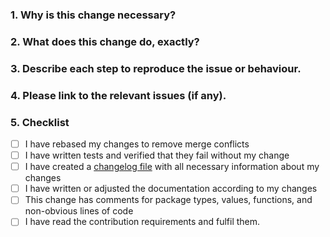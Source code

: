 <!--
Thank you for contributing to Shopware! Please fill out this description template to help us to process your pull request.

Please make sure to fulfil our contribution guideline (https://developer.shopware.com/docs/resources/guidelines/code/contribution?category=shopware-platform-dev-en/contribution).

Do your changes need to be mentioned in the documentation?
Please create a second pull request at https://github.com/shopware/docs
-->

### 1. Why is this change necessary?


### 2. What does this change do, exactly?


### 3. Describe each step to reproduce the issue or behaviour.


### 4. Please link to the relevant issues (if any).


### 5. Checklist

- [ ] I have rebased my changes to remove merge conflicts
- [ ] I have written tests and verified that they fail without my change
- [ ] I have created a [changelog file](https://github.com/shopware/platform/blob/trunk/adr/workflow/2020-08-03-implement-New-Changelog.md) with all necessary information about my changes
- [ ] I have written or adjusted the documentation according to my changes
- [ ] This change has comments for package types, values, functions, and non-obvious lines of code
- [ ] I have read the contribution requirements and fulfil them.

